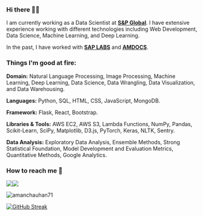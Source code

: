 ### Hi there 👋🏻 
I am currently working as a Data Scientist at [**S&P Global**](https://www.spglobal.com/en/). I have extensive experience working with different technologies including Web Development, Data Science, Machine Learning, and Deep Learning. 

In the past, I have worked with [**SAP LABS**](https://www.sap.com/india/index.html?url_id=auto_hp_redirect_india) and [**AMDOCS**](https://www.amdocs.com/).

### Things I'm good at fire:

**Domain:** Natural Language Processing, Image Processing, Machine Learning, Deep Learning, Data Science, Data Wrangling, Data Visualization, and Data Warehousing.

**Languages:**  Python, SQL, HTML, CSS, JavaScript, MongoDB.

**Framework:** Flask, React, Bootstrap.

**Libraries & Tools:** AWS EC2, AWS S3, Lambda Functions, NumPy, Pandas, Scikit-Learn, SciPy, Matplotlib, D3.js, PyTorch, Keras, NLTK, Sentry.

**Data Analysis:** Exploratory Data Analysis, Ensemble Methods, Strong Statistical Foundation, Model Development and Evaluation Metrics, Quantitative Methods, Google Analytics.

### How to reach me 📱
[<img target="_blank" src="https://img.icons8.com/cotton/64/000000/whatsapp--v4.png"/>](https://wa.me/919997600372)[<img target="_blank" src="https://img.icons8.com/doodle/64/000000/linkedin-circled.png"/>](https://www.linkedin.com/in/aman-chauhan-42bb9273/)

<p align="left"> <img src="https://komarev.com/ghpvc/?username=amanchauhan71&label=Profile%20views&color=0e75b6&style=flat" alt="amanchauhan71" /> </p>

[![GitHub Streak](https://github-readme-streak-stats.herokuapp.com?user=amanchauhan71&hide_border=true&date_format=M%20j%5B%2C%20Y%5D)](https://git.io/streak-stats)

